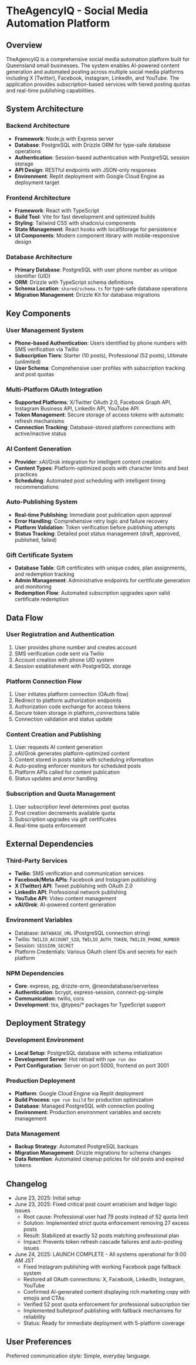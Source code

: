 # TheAgencyIQ - Social Media Automation Platform

## Overview

TheAgencyIQ is a comprehensive social media automation platform built for Queensland small businesses. The system enables AI-powered content generation and automated posting across multiple social media platforms including X (Twitter), Facebook, Instagram, LinkedIn, and YouTube. The application provides subscription-based services with tiered posting quotas and real-time publishing capabilities.

## System Architecture

### Backend Architecture
- **Framework**: Node.js with Express server
- **Database**: PostgreSQL with Drizzle ORM for type-safe database operations
- **Authentication**: Session-based authentication with PostgreSQL session storage
- **API Design**: RESTful endpoints with JSON-only responses
- **Environment**: Replit deployment with Google Cloud Engine as deployment target

### Frontend Architecture
- **Framework**: React with TypeScript
- **Build Tool**: Vite for fast development and optimized builds
- **Styling**: Tailwind CSS with shadcn/ui components
- **State Management**: React hooks with localStorage for persistence
- **UI Components**: Modern component library with mobile-responsive design

### Database Architecture
- **Primary Database**: PostgreSQL with user phone number as unique identifier (UID)
- **ORM**: Drizzle with TypeScript schema definitions
- **Schema Location**: `shared/schema.ts` for type-safe database operations
- **Migration Management**: Drizzle Kit for database migrations

## Key Components

### User Management System
- **Phone-based Authentication**: Users identified by phone numbers with SMS verification via Twilio
- **Subscription Tiers**: Starter (10 posts), Professional (52 posts), Ultimate (unlimited)
- **User Schema**: Comprehensive user profiles with subscription tracking and post quotas

### Multi-Platform OAuth Integration
- **Supported Platforms**: X/Twitter OAuth 2.0, Facebook Graph API, Instagram Business API, LinkedIn API, YouTube API
- **Token Management**: Secure storage of access tokens with automatic refresh mechanisms
- **Connection Tracking**: Database-stored platform connections with active/inactive status

### AI Content Generation
- **Provider**: xAI/Grok integration for intelligent content creation
- **Content Types**: Platform-optimized posts with character limits and best practices
- **Scheduling**: Automated post scheduling with intelligent timing recommendations

### Auto-Publishing System
- **Real-time Publishing**: Immediate post publication upon approval
- **Error Handling**: Comprehensive retry logic and failure recovery
- **Platform Validation**: Token verification before publishing attempts
- **Status Tracking**: Detailed post status management (draft, approved, published, failed)

### Gift Certificate System
- **Database Table**: Gift certificates with unique codes, plan assignments, and redemption tracking
- **Admin Management**: Administrative endpoints for certificate generation and monitoring
- **Redemption Flow**: Automated subscription upgrades upon valid certificate redemption

## Data Flow

### User Registration and Authentication
1. User provides phone number and creates account
2. SMS verification code sent via Twilio
3. Account creation with phone UID system
4. Session establishment with PostgreSQL storage

### Platform Connection Flow
1. User initiates platform connection (OAuth flow)
2. Redirect to platform authorization endpoints
3. Authorization code exchange for access tokens
4. Secure token storage in platform_connections table
5. Connection validation and status update

### Content Creation and Publishing
1. User requests AI content generation
2. xAI/Grok generates platform-optimized content
3. Content stored in posts table with scheduling information
4. Auto-posting enforcer monitors for scheduled posts
5. Platform APIs called for content publication
6. Status updates and error handling

### Subscription and Quota Management
1. User subscription level determines post quotas
2. Post creation decrements available quota
3. Subscription upgrades via gift certificates
4. Real-time quota enforcement

## External Dependencies

### Third-Party Services
- **Twilio**: SMS verification and communication services
- **Facebook/Meta APIs**: Facebook and Instagram publishing
- **X (Twitter) API**: Tweet publishing with OAuth 2.0
- **LinkedIn API**: Professional network publishing
- **YouTube API**: Video content management
- **xAI/Grok**: AI-powered content generation

### Environment Variables
- Database: `DATABASE_URL` (PostgreSQL connection string)
- Twilio: `TWILIO_ACCOUNT_SID`, `TWILIO_AUTH_TOKEN`, `TWILIO_PHONE_NUMBER`
- Session: `SESSION_SECRET`
- Platform Credentials: Various OAuth client IDs and secrets for each platform

### NPM Dependencies
- **Core**: express, pg, drizzle-orm, @neondatabase/serverless
- **Authentication**: bcrypt, express-session, connect-pg-simple
- **Communication**: twilio, cors
- **Development**: tsx, @types/* packages for TypeScript support

## Deployment Strategy

### Development Environment
- **Local Setup**: PostgreSQL database with schema initialization
- **Development Server**: Hot reload with `npm run dev`
- **Port Configuration**: Server on port 5000, frontend on port 3001

### Production Deployment
- **Platform**: Google Cloud Engine via Replit deployment
- **Build Process**: `npm run build` for production optimization
- **Database**: Managed PostgreSQL with connection pooling
- **Environment**: Production environment variables and secrets management

### Data Management
- **Backup Strategy**: Automated PostgreSQL backups
- **Migration Management**: Drizzle migrations for schema changes
- **Data Retention**: Automated cleanup policies for old posts and expired tokens

## Changelog

- June 23, 2025: Initial setup
- June 23, 2025: Fixed critical post count erraticism and ledger logic issues
  - Root cause: Professional user had 79 posts instead of 52 quota limit
  - Solution: Implemented strict quota enforcement removing 27 excess posts
  - Result: Stabilized at exactly 52 posts matching professional plan
  - Impact: Prevents token refresh cascade failures and auto-posting issues
- June 24, 2025: LAUNCH COMPLETE - All systems operational for 9:00 AM JST
  - Fixed Instagram publishing with working Facebook page fallback system
  - Restored all OAuth connections: X, Facebook, LinkedIn, Instagram, YouTube
  - Confirmed AI-generated content displaying rich marketing copy with emojis and CTAs
  - Verified 52 post quota enforcement for professional subscription tier
  - Implemented bulletproof publishing with fallback mechanisms for reliability
  - Status: Ready for immediate deployment with 5-platform coverage

## User Preferences

Preferred communication style: Simple, everyday language.